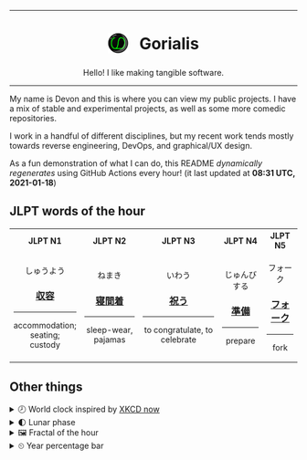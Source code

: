 ***

<h1 align="center">
<sub>
    <img src="readme/resources/avatar.png" height="36">
</sub>
&nbsp;
Gorialis
</h1>
<p align="center">
Hello! I like making tangible software.
</p>

***

My name is Devon and this is where you can view my public projects. I have a mix of stable and experimental projects, as well as some more comedic repositories.

I work in a handful of different disciplines, but my recent work tends mostly towards reverse engineering, DevOps, and graphical/UX design.

As a fun demonstration of what I can do, this README *dynamically regenerates* using GitHub Actions every hour! (it last updated at **08:31 UTC, 2021-01-18**)

<h2>JLPT words of the hour</h2>
<table>
    <tr>
        <th>JLPT N1</th>
        <th>JLPT N2</th>
        <th>JLPT N3</th>
        <th>JLPT N4</th>
        <th>JLPT N5</th>
    </tr>
    <tr>
        <td>
            <p align="center">しゅうよう</p>
            <h3 align="center"><b><a href="https://jisho.org/search/%E5%8F%8E%E5%AE%B9">収容</a></b></h3>
            <hr>
            <p align="center">accommodation;<br> seating;<br> custody</p>
        </td>
        <td>
            <p align="center">ねまき</p>
            <h3 align="center"><b><a href="https://jisho.org/search/%E5%AF%9D%E9%96%93%E7%9D%80">寝間着</a></b></h3>
            <hr>
            <p align="center">sleep-wear,<wbr> pajamas</p>
        </td>
        <td>
            <p align="center">いわう</p>
            <h3 align="center"><b><a href="https://jisho.org/search/%E7%A5%9D%E3%81%86">祝う</a></b></h3>
            <hr>
            <p align="center">to congratulate,<wbr> to celebrate</p>
        </td>
        <td>
            <p align="center">じゅんびする</p>
            <h3 align="center"><b><a href="https://jisho.org/search/%E6%BA%96%E5%82%99">準備</a></b></h3>
            <hr>
            <p align="center">prepare</p>
        </td>
        <td>
            <p align="center">フォーク</p>
            <h3 align="center"><b><a href="https://jisho.org/search/%E3%83%95%E3%82%A9%E3%83%BC%E3%82%AF">フォーク</a></b></h3>
            <hr>
            <p align="center">fork</p>
        </td>
    </tr>
</table>

<h2>Other things</h2>
<details>
<summary>🕗  World clock inspired by <a href="https://xkcd.com/now">XKCD now</a></summary>

> <img src="generated/now.png" width="512">

</details>
<details>
<summary>🌓 Lunar phase</summary>

The moon is approximately 19.47% through its phase (First Quarter).

</details>
<details>
<summary>&#x1f5bc; Fractal of the hour</summary>

> <img src="generated/fractal.png" width="512">

</details>
<details>
<summary>&#x23f2; Year percentage bar</summary>
<pre><code>2021 [▁▁▁▁▁▁▁▁▁▁▁▁▁▁▁▁▁▁▁▁] 4.75%</code></pre>
</details>
